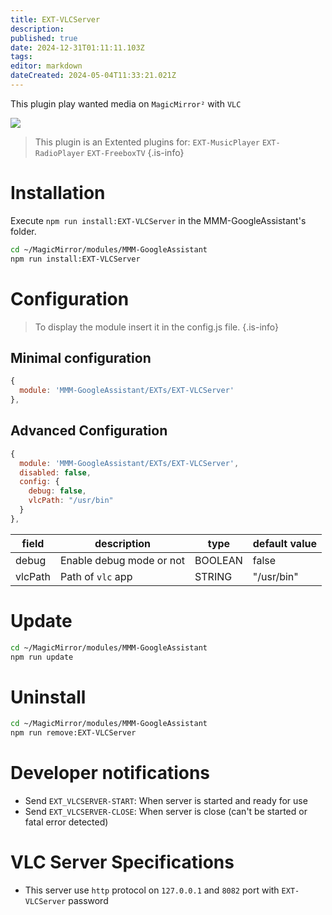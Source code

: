 ```yaml
---
title: EXT-VLCServer
description: 
published: true
date: 2024-12-31T01:11:11.103Z
tags: 
editor: markdown
dateCreated: 2024-05-04T11:33:21.021Z
---
```


This plugin play wanted media on `MagicMirror²` with `VLC`

![](https://raw.github.com/bugsounet/MMM-GoogleAssistant/dev/EXTs/EXT-VLCServer/vlc-logo.png)

> This plugin is an Extented plugins for:
>  `EXT-MusicPlayer`
>  `EXT-RadioPlayer`
>  `EXT-FreeboxTV`
{.is-info}

# Installation

Execute `npm run install:EXT-VLCServer` in the MMM-GoogleAssistant's folder.

```sh
cd ~/MagicMirror/modules/MMM-GoogleAssistant
npm run install:EXT-VLCServer
```

# Configuration
> To display the module insert it in the config.js file.
{.is-info}

## Minimal configuration

```js
{
  module: 'MMM-GoogleAssistant/EXTs/EXT-VLCServer'
},
```

## Advanced Configuration

```js
{
  module: 'MMM-GoogleAssistant/EXTs/EXT-VLCServer',
  disabled: false,
  config: {
    debug: false,
    vlcPath: "/usr/bin"
  }
},
```

|field  | description | type | default value
|---|---|---|---
|debug | Enable debug mode or not | BOOLEAN | false
|vlcPath | Path of `vlc` app | STRING | "/usr/bin"

# Update

```sh
cd ~/MagicMirror/modules/MMM-GoogleAssistant
npm run update
```

# Uninstall
```sh
cd ~/MagicMirror/modules/MMM-GoogleAssistant
npm run remove:EXT-VLCServer
```

# Developer notifications

 * Send `EXT_VLCSERVER-START`: When server is started and ready for use
 * Send `EXT_VLCSERVER-CLOSE`: When server is close (can't be started or fatal error detected)
 
# VLC Server Specifications

 * This server use `http` protocol on `127.0.0.1` and `8082` port with `EXT-VLCServer` password